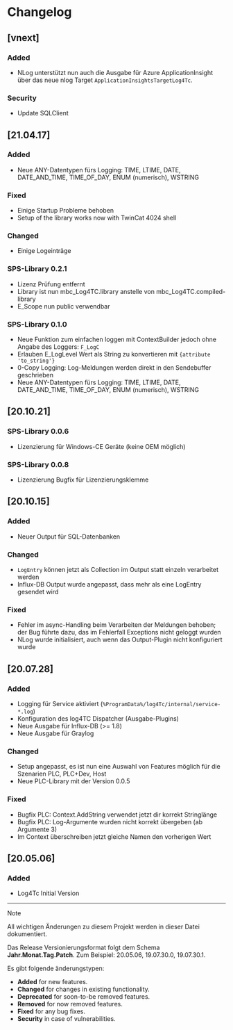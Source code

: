# Changelog

## [vnext]
### Added
- NLog unterstützt nun auch die Ausgabe für Azure ApplicationInsight über das neue nlog Target `ApplicationInsightsTargetLog4Tc`.

### Security
- Update SQLClient

## [21.04.17]
### Added
- Neue ANY-Datentypen fürs Logging: TIME, LTIME, DATE, DATE_AND_TIME, TIME_OF_DAY, ENUM (numerisch), WSTRING

### Fixed
- Einige Startup Probleme behoben
- Setup of the library works now with TwinCat 4024 shell 

### Changed
- Einige Logeinträge

### SPS-Library 0.2.1
- Lizenz Prüfung entfernt
- Library ist nun mbc_Log4TC.library anstelle von mbc_Log4TC.compiled-library
- E_Scope nun public verwendbar

### SPS-Library 0.1.0

- Neue Funktion zum einfachen loggen mit ContextBuilder jedoch ohne Angabe des Loggers: `F_LogC`
- Erlauben E_LogLevel Wert als String zu konvertieren mit `{attribute 'to_string'}`
- 0-Copy Logging: Log-Meldungen werden direkt in den Sendebuffer geschrieben
- Neue ANY-Datentypen fürs Logging: TIME, LTIME, DATE, DATE_AND_TIME, TIME_OF_DAY, ENUM (numerisch), WSTRING

## [20.10.21]
### SPS-Library 0.0.6
* Lizenzierung für Windows-CE Geräte (keine OEM möglich)
### SPS-Library 0.0.8
* Lizenzierung Bugfix für Lizenzierungsklemme

## [20.10.15]
### Added
* Neuer Output für SQL-Datenbanken

### Changed
* `LogEntry` können jetzt als Collection im Output statt einzeln verarbeitet werden
* Influx-DB Output wurde angepasst, dass mehr als eine LogEntry gesendet wird

### Fixed
* Fehler im async-Handling beim Verarbeiten der Meldungen behoben; der Bug führte dazu, das im Fehlerfall Exceptions nicht geloggt wurden
* NLog wurde initialisiert, auch wenn das Output-Plugin nicht konfiguriert wurde


## [20.07.28]
### Added

* Logging für Service aktiviert (`%ProgramData%/log4Tc/internal/service-*.log`)
* Konfiguration des log4TC Dispatcher (Ausgabe-Plugins)
* Neue Ausgabe für Influx-DB (>= 1.8)
* Neue Ausgabe für Graylog

### Changed

* Setup angepasst, es ist nun eine Auswahl von Features möglich für die Szenarien PLC, PLC+Dev, Host
* Neue PLC-Library mit der Version 0.0.5

### Fixed

* Bugfix PLC: Context.AddString verwendet jetzt dir korrekt Stringlänge
* Bugfix PLC: Log-Argumente wurden nicht korrekt übergeben (ab Argumente 3)
* Im Context überschreiben jetzt gleiche Namen den vorherigen Wert

## [20.05.06]
### Added
- Log4Tc Initial Version

---

> [!NOTE]
> All wichtigen Änderungen zu diesem Projekt werden in dieser Datei dokumentiert.
>
> Das Release Versionierungsformat folgt dem Schema **Jahr.Monat.Tag.Patch**. Zum Beispiel: 20.05.06, 19.07.30.0, 19.07.30.1.
> 
> Es gibt folgende änderungstypen:
> - **Added** for new features.
> - **Changed** for changes in existing functionality.
> - **Deprecated** for soon-to-be removed features.
> - **Removed** for now removed features.
> - **Fixed** for any bug fixes.
> - **Security** in case of vulnerabilities.
